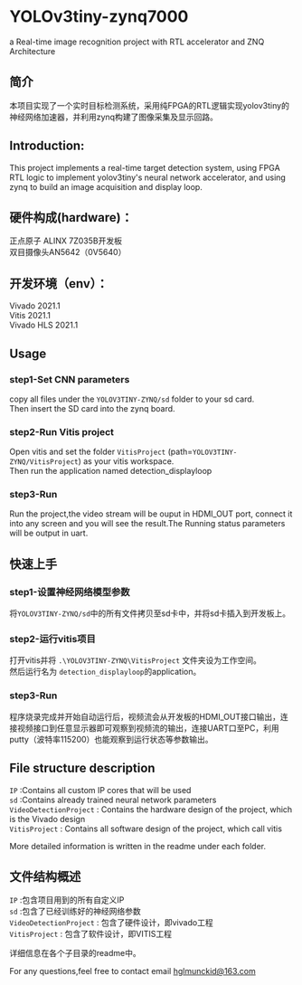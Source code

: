 # YOLOv3tiny-zynq7000
a Real-time image recognition project with RTL accelerator and ZNQ Architecture 
## 简介 
本项目实现了一个实时目标检测系统，采用纯FPGA的RTL逻辑实现yolov3tiny的神经网络加速器，并利用zynq构建了图像采集及显示回路。 
## Introduction: 
This project implements a real-time target detection system, using FPGA RTL logic to implement yolov3tiny's neural network accelerator, and using zynq to build an image acquisition and display loop.
## 硬件构成(hardware)： 
正点原子 ALINX 7Z035B开发板   
双目摄像头AN5642（0V5640） 
## 开发环境（env）： 
Vivado 2021.1   
Vitis 2021.1   
Vivado HLS 2021.1

## Usage

### step1-Set CNN parameters
copy all files under the `YOLOV3TINY-ZYNQ/sd` folder to your sd card.  
Then insert the SD card into the zynq board.

### step2-Run Vitis project
Open vitis and set the folder `VitisProject` (path=`YOLOV3TINY-ZYNQ/VitisProject`) as your vitis workspace.  
Then run the application named detection_displayloop

### step3-Run
Run the project,the video stream will be ouput in HDMI_OUT port, connect it into any screen and you will see the result.The Running status parameters will be output in uart.

## 快速上手

### step1-设置神经网络模型参数
将`YOLOV3TINY-ZYNQ/sd`中的所有文件拷贝至sd卡中，并将sd卡插入到开发板上。

### step2-运行vitis项目
打开vitis并将 `.\YOLOV3TINY-ZYNQ\VitisProject` 文件夹设为工作空间。  
然后运行名为 `detection_displayloop`的application。


### step3-Run
程序烧录完成并开始自动运行后，视频流会从开发板的HDMI_OUT接口输出，连接视频接口到任意显示器即可观察到视频流的输出，连接UART口至PC，利用putty（波特率115200）也能观察到运行状态等参数输出。

## File structure description
`IP` :Contains all custom IP cores that will be used  
`sd` :Contains already trained neural network parameters  
`VideoDetectionProject` : Contains the hardware design of the project, which is the Vivado design  
`VitisProject` : Contains all software design of the project, which call vitis  

More detailed information is written in the readme under each folder.

## 文件结构概述
`IP` :包含项目用到的所有自定义IP  
`sd` :包含了已经训练好的神经网络参数  
`VideoDetectionProject` : 包含了硬件设计，即vivado工程  
`VitisProject` : 包含了软件设计，即VITIS工程  

详细信息在各个子目录的readme中。

For any questions,feel free to contact email hglmunckid@163.com 